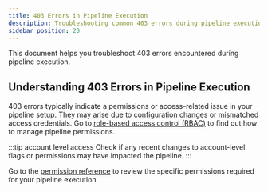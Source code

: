 ```yaml
---
title: 403 Errors in Pipeline Execution
description: Troubleshooting common 403 errors during pipeline execution in Harness Artifact Registry.
sidebar_position: 20
---
```


This document helps you troubleshoot 403 errors encountered during pipeline execution.

## Understanding 403 Errors in Pipeline Execution
403 errors typically indicate a permissions or access-related issue in your pipeline setup. They may arise due to configuration changes or mismatched access credentials. Go to [role-based access control (RBAC)](https://developer.harness.io/docs/platform/role-based-access-control/rbac-in-harness) to find out how to manage pipeline permissions.

:::tip account level access
Check if any recent changes to account-level flags or permissions may have impacted the pipeline.
:::

Go to the [permission reference](https://developer.harness.io/docs/platform/role-based-access-control/permissions-reference/) to review the specific permissions required for your pipeline execution.
